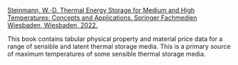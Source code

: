 [Steinmann, W.-D. Thermal Energy Storage for Medium and High Temperatures: Concepts and Applications. Springer Fachmedien Wiesbaden, Wiesbaden, 2022.](https://link.springer.com/book/10.1007/978-3-658-02004-0)

This book contains tabular physical property and material price data for a range of sensible and latent thermal storage media. This is a primary source of maximum temperatures of some sensible thermal storage media. 